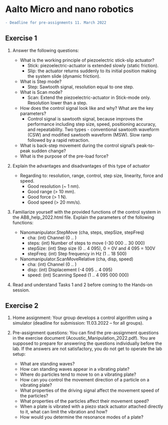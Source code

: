 # Aalto Micro and nano robotics

````diff
- Deadline for pre-assignments 11. March 2022
````

## Exercise 1
1. Answer the following questions:
    - What is the working principle of piezoelectric stick-slip actuator? 
        - Stick: piezoelectric-actuator is extended slowly (static friction).
        - Slip: the actuator returns suddenly to its initial position making the system slide (dynamic friction).
    - What is Step mode?
        - Step: Sawtooth signal, resolution equal to one step.
    - What is Scan mode?
        - Scan: Extend the piezoelectric-actuator in Stick-mode only. Resolution lower than a step.
    - How does the control signal look like and why? What are the key parameters?
        - Control signal is sawtooth signal, because improves the performance including step size, speed, positioning accuracy, and repeatability. Two types - conventional sawtooth waveform (CSW) and modified sawtooth waveform (MSW).
Slow ramp followed by a rapid retraction.
    - What is back-step movement during the control signal’s peak-to-peak sudden change?
    - What is the purpose of the pre-load force?

2. Explain the advantages and disadvantages of this type of actuator
    - Regarding to: resolution, range, control, step size, linearity, force and speed.
        - Good resolution (~ 1 nm).
        - Good range (> 10 mm).
        - Good force (> 1 N).
        - Good speed (> 20 mm/s).

3. Familiarize yourself with the provided functions of the control system in the AB8_help_2022.html file. Explain the parameters of the following functions: 
    - Nanomanipulator.StepMove (cha, steps, stepSize, stepFreq)
        - cha:		(int) Channel (0 .. )
        - steps:	(int) Number of steps to move (-30 000 .. 30 000)
        - stepSize:	(int) Step size (0 .. 4 095), 0 = 0V and 4 095 = 100V
        - stepFreq:	(int) Step frequency in Hz (1 .. 18 500)
    - Nanomanipulator.ScanMoveRelative (cha, disp, speed)
        - cha:		(int) Channel (0 .. )
        - disp:		(int) Displacement (-4 095 .. 4 095)
        - speed:	(int) Scanning Speed (1 .. 4 095 000 000)

4. Read and understand Tasks 1 and 2 before coming to the Hands-on session.

## Exercise 2
1. Home assignment: Your group develops a control algorithm using a simulator (deadline for submission: 11.03.2022 – for all groups).

2. Pre-assignment questions: You can find the pre-assignment questions in the exercise document (Acoustic_Manipulation_2022.pdf). You are supposed to prepare for answering the questions individually before the lab. If the answers are not satisfactory, you do not get to operate the lab setup:
    - What are standing waves?
    - How can standing waves appear in a vibrating plate?
    - Where do particles tend to move to on a vibrating plate?
    - How can you control the movement direction of a particle on a vibrating plate?
    - What properties of the driving signal affect the movement speed of the particles?
    - What properties of the particles affect their movement speed?
    - When a plate is vibrated with a piezo stack actuator attached directly to it, what can limit the vibration and how?
    - How would you determine the resonance modes of a plate?